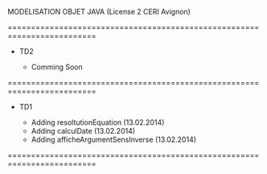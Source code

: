 MODELISATION OBJET JAVA (License 2 CERI Avignon)

=========================================================================

- TD2

  - Comming Soon

=========================================================================

- TD1

  - Adding resoltutionEquation (13.02.2014)
  - Adding calculDate (13.02.2014)
  - Adding afficheArgumentSensInverse (13.02.2014)

=========================================================================
